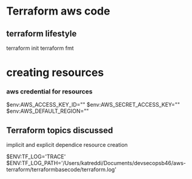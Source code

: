 # Terraform aws code

## terraform lifestyle
terraform init
terraform fmt


# creating resources 



### aws credential for resources

$env:AWS_ACCESS_KEY_ID="<your-access-key-id>"
$env:AWS_SECRET_ACCESS_KEY="<your-secret-access-key>"
$env:AWS_DEFAULT_REGION="<your-region>"

## Terraform topics discussed
implicit and explicit dependice
resource creation

$ENV:TF_LOG='TRACE'
$ENV:TF_LOG_PATH='/Users/katreddi/Documents/devsecopsb46/aws-terraform/terraformbasecode/terraform.log'
